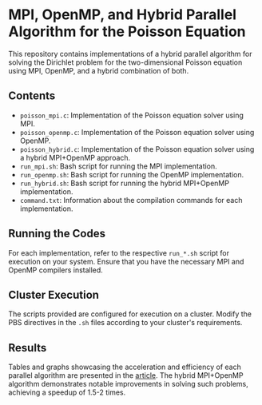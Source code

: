 # MPI, OpenMP, and Hybrid Parallel Algorithm for the Poisson Equation

This repository contains implementations of a hybrid parallel algorithm for solving the Dirichlet problem for the two-dimensional Poisson equation using MPI, OpenMP, and a hybrid combination of both.

## Contents

- `poisson_mpi.c`: Implementation of the Poisson equation solver using MPI.
- `poisson_openmp.c`: Implementation of the Poisson equation solver using OpenMP.
- `poisson_hybrid.c`: Implementation of the Poisson equation solver using a hybrid MPI+OpenMP approach.
- `run_mpi.sh`: Bash script for running the MPI implementation.
- `run_openmp.sh`: Bash script for running the OpenMP implementation.
- `run_hybrid.sh`: Bash script for running the hybrid MPI+OpenMP implementation.
- `command.txt`: Information about the compilation commands for each implementation.

## Running the Codes

For each implementation, refer to the respective `run_*.sh` script for execution on your system. Ensure that you have the necessary MPI and OpenMP compilers installed.

## Cluster Execution

The scripts provided are configured for execution on a cluster. Modify the PBS directives in the `.sh` files according to your cluster's requirements.

## Results

Tables and graphs showcasing the acceleration and efficiency of each parallel algorithm are presented in the [article](https://doi.org/10.26577/JMMCS-2018-3-523). The hybrid MPI+OpenMP algorithm demonstrates notable improvements in solving such problems, achieving a speedup of 1.5-2 times.
